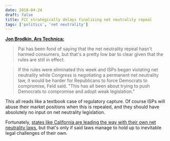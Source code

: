```yaml
---
date: 2018-04-24
draft: false
title: FCC strategically delays finalizing net neutrality repeal
tags: ['politics', 'net neutrality']
---
```


**[Jon Brodkin, Ars Technica:](https://arstechnica.com/?p=1298263)**

> Pai has been fond of saying that the net neutrality repeal hasn't harmed consumers, but that's a pretty low bar to clear given that the rules are still in effect.<!-- excerpt -->

> If the rules were eliminated this week and ISPs began violating net neutrality while Congress is negotiating a permanent net neutrality law, it would be harder for Republicans to force Democrats to compromise, Feld said. "This has all been about trying to push Democrats to compromise and adopt weak legislation."

This all reads like a textbook case of regulatory capture. Of course ISPs will abuse their market positions when this is repealed, and they should have absolutely no input on net neutrality legislation.

Fortunately, [states like California are leading the way with their own net neutrality laws](http://www.latimes.com/business/hiltzik/la-fi-hiltzik-net-neutrality-california-20180420-story.html), but that's only if said laws manage to hold up to inevitable legal challenges of their own.
